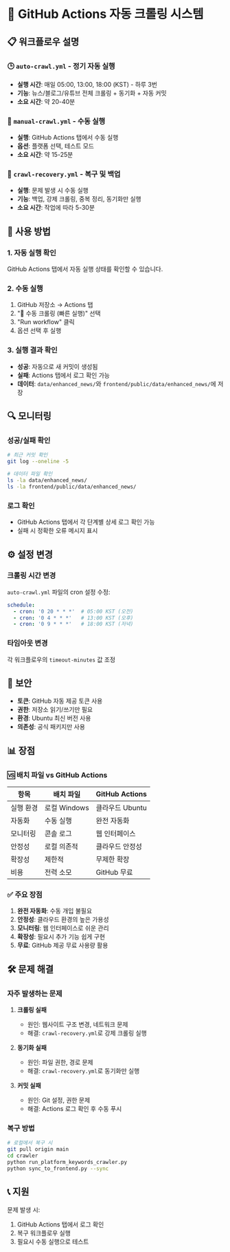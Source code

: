 # 🤖 GitHub Actions 자동 크롤링 시스템

## 📋 워크플로우 설명

### 🕒 `auto-crawl.yml` - 정기 자동 실행
- **실행 시간**: 매일 05:00, 13:00, 18:00 (KST) - 하루 3번
- **기능**: 뉴스/블로그/유튜브 전체 크롤링 + 동기화 + 자동 커밋
- **소요 시간**: 약 20-40분

### 🎯 `manual-crawl.yml` - 수동 실행
- **실행**: GitHub Actions 탭에서 수동 실행
- **옵션**: 플랫폼 선택, 테스트 모드
- **소요 시간**: 약 15-25분

### 🔧 `crawl-recovery.yml` - 복구 및 백업
- **실행**: 문제 발생 시 수동 실행
- **기능**: 백업, 강제 크롤링, 중복 정리, 동기화만 실행
- **소요 시간**: 작업에 따라 5-30분

## 🚀 사용 방법

### 1. 자동 실행 확인
GitHub Actions 탭에서 자동 실행 상태를 확인할 수 있습니다.

### 2. 수동 실행
1. GitHub 저장소 → Actions 탭
2. "🎯 수동 크롤링 (빠른 실행)" 선택
3. "Run workflow" 클릭
4. 옵션 선택 후 실행

### 3. 실행 결과 확인
- **성공**: 자동으로 새 커밋이 생성됨
- **실패**: Actions 탭에서 로그 확인 가능
- **데이터**: `data/enhanced_news/`와 `frontend/public/data/enhanced_news/`에 저장

## 🔍 모니터링

### 성공/실패 확인
```bash
# 최근 커밋 확인
git log --oneline -5

# 데이터 파일 확인
ls -la data/enhanced_news/
ls -la frontend/public/data/enhanced_news/
```

### 로그 확인
- GitHub Actions 탭에서 각 단계별 상세 로그 확인 가능
- 실패 시 정확한 오류 메시지 표시

## ⚙️ 설정 변경

### 크롤링 시간 변경
`auto-crawl.yml` 파일의 cron 설정 수정:
```yaml
schedule:
  - cron: '0 20 * * *'  # 05:00 KST (오전)
  - cron: '0 4 * * *'   # 13:00 KST (오후)
  - cron: '0 9 * * *'   # 18:00 KST (저녁)
```

### 타임아웃 변경
각 워크플로우의 `timeout-minutes` 값 조정

## 🔐 보안

- **토큰**: GitHub 자동 제공 토큰 사용
- **권한**: 저장소 읽기/쓰기만 필요
- **환경**: Ubuntu 최신 버전 사용
- **의존성**: 공식 패키지만 사용

## 📊 장점

### 🆚 배치 파일 vs GitHub Actions

| 항목 | 배치 파일 | GitHub Actions |
|------|-----------|----------------|
| 실행 환경 | 로컬 Windows | 클라우드 Ubuntu |
| 자동화 | 수동 실행 | 완전 자동화 |
| 모니터링 | 콘솔 로그 | 웹 인터페이스 |
| 안정성 | 로컬 의존적 | 클라우드 안정성 |
| 확장성 | 제한적 | 무제한 확장 |
| 비용 | 전력 소모 | GitHub 무료 |

### ✅ 주요 장점
1. **완전 자동화**: 수동 개입 불필요
2. **안정성**: 클라우드 환경의 높은 가용성
3. **모니터링**: 웹 인터페이스로 쉬운 관리
4. **확장성**: 필요시 추가 기능 쉽게 구현
5. **무료**: GitHub 제공 무료 사용량 활용

## 🛠️ 문제 해결

### 자주 발생하는 문제

1. **크롤링 실패**
   - 원인: 웹사이트 구조 변경, 네트워크 문제
   - 해결: `crawl-recovery.yml`로 강제 크롤링 실행

2. **동기화 실패**
   - 원인: 파일 권한, 경로 문제
   - 해결: `crawl-recovery.yml`로 동기화만 실행

3. **커밋 실패**
   - 원인: Git 설정, 권한 문제
   - 해결: Actions 로그 확인 후 수동 푸시

### 복구 방법
```bash
# 로컬에서 복구 시
git pull origin main
cd crawler
python run_platform_keywords_crawler.py
python sync_to_frontend.py --sync
```

## 📞 지원

문제 발생 시:
1. GitHub Actions 탭에서 로그 확인
2. 복구 워크플로우 실행
3. 필요시 수동 실행으로 테스트